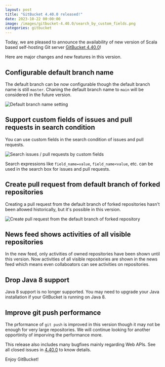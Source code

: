 ```yaml
---
layout: post
title: "GitBucket 4.40.0 released!"
date: 2023-10-22 00:00:00
image: /images/gitbucket-4.40.0/search_by_custom_fields.png
categories: gitbucket
---
```


Today, we are pleased to announce the availability of new version of Scala based self-hosting Git server [GitBucket 4.40.0](https://github.com/gitbucket/gitbucket/releases/tag/4.40.0)!

Here are major changes and new features in this version.

## Configurable default branch name

The default branch can be now configurable though the default branch name is still `master`. Chaning the default branch name to `main` will be considered in the future version.

![Default branch name setting]({{site.baseurl}}/images/gitbucket-4.40.0/default_branch_setting.png)

## Support custom fields of issues and pull requests in search condition

You can use custom fields in the search condition of issues and pull requests.

![Search issues / pull requests by custom fields]({{site.baseurl}}/images/gitbucket-4.40.0/search_by_custom_fields.png)

Search expressions like `field_name=value`, `field_name<value`, etc. can be used in the search box for issues and pull requests.

## Create pull request from default branch of forked repositories

Creating a pull request from the default branch of forked repositories hasn't been allowed historically, but it's possible in this version.

![Create pull request from the default branch of forked repository]({{site.baseurl}}/images/gitbucket-4.40.0/pull_request_from_default_branch.png)

## News feed shows activities of all visible repositories

In the new feed, only activities of owned repositories have been shown until this version. Now activities of all visible repositories are shown in the news feed which means even collaboators can see activities on repositories.

## Drop Java 8 support

Java 8 support is no longer supported. You may need to upgrade your Java installation if your GitBucket is running on Java 8.

## Improve git push performance

The prformance of `git push` is improved in this version though it may not be enough for very large repositories. We will continue looking for another opportinity of imporving the performance more.

This release also includes many bugfixes mainly regarding Web APIs. See all closed issues in [4.40.0](https://github.com/gitbucket/gitbucket/issues?q=is%3Aclosed+milestone%3A4.40.0) to know details.

Enjoy GitBucket!
